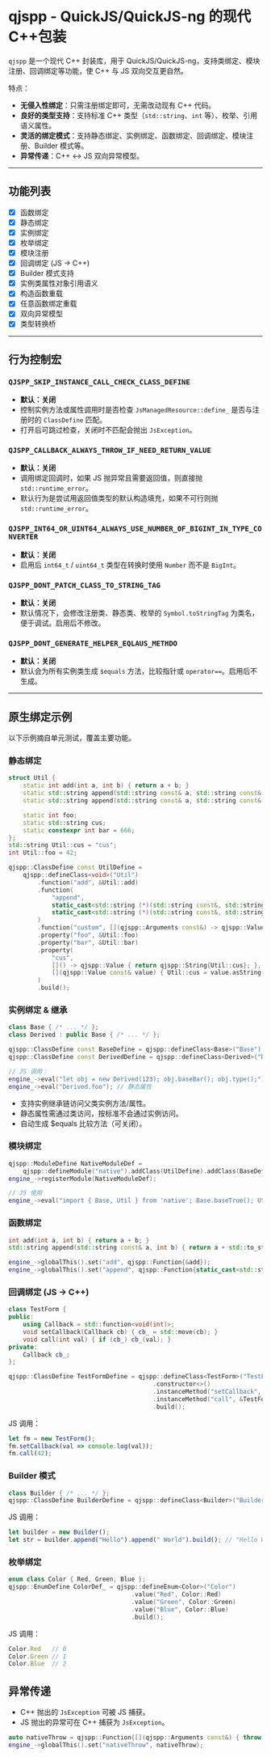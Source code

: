 # qjspp - QuickJS/QuickJS-ng 的现代 C++包装

`qjspp` 是一个现代 C++ 封装库，用于 QuickJS/QuickJS-ng，支持类绑定、模块注册、回调绑定等功能，使 C++ 与 JS 双向交互更自然。

特点：

- **无侵入性绑定**：只需注册绑定即可，无需改动现有 C++ 代码。
- **良好的类型支持**：支持标准 C++ 类型（`std::string`、`int` 等）、枚举、引用语义属性。
- **灵活的绑定模式**：支持静态绑定、实例绑定、函数绑定、回调绑定、模块注册、Builder 模式等。
- **异常传递**：C++ ↔ JS 双向异常模型。

---

## 功能列表

- [x] 函数绑定
- [x] 静态绑定
- [x] 实例绑定
- [x] 枚举绑定
- [x] 模块注册
- [x] 回调绑定 (JS → C++)
- [x] Builder 模式支持
- [x] 实例类属性对象引用语义
- [x] 构造函数重载
- [x] 任意函数绑定重载
- [x] 双向异常模型
- [x] 类型转换桥

---

## 行为控制宏

### `QJSPP_SKIP_INSTANCE_CALL_CHECK_CLASS_DEFINE`

- **默认：关闭**
- 控制实例方法或属性调用时是否检查 `JsManagedResource::define_` 是否与注册时的 `ClassDefine` 匹配。
- 打开后可跳过检查，关闭时不匹配会抛出 `JsException`。

### `QJSPP_CALLBACK_ALWAYS_THROW_IF_NEED_RETURN_VALUE`

- **默认：关闭**
- 调用绑定回调时，如果 JS 抛异常且需要返回值，则直接抛 `std::runtime_error`。
- 默认行为是尝试用返回值类型的默认构造填充，如果不可行则抛 `std::runtime_error`。

### `QJSPP_INT64_OR_UINT64_ALWAYS_USE_NUMBER_OF_BIGINT_IN_TYPE_CONVERTER`

- **默认：关闭**
- 启用后 `int64_t` / `uint64_t` 类型在转换时使用 `Number` 而不是 `BigInt`。

### `QJSPP_DONT_PATCH_CLASS_TO_STRING_TAG`

- **默认：关闭**
- 默认情况下，会修改注册类、静态类、枚举的 `Symbol.toStringTag` 为类名，便于调试。启用后不修改。

### `QJSPP_DONT_GENERATE_HELPER_EQLAUS_METHDO`

- **默认：关闭**
- 默认会为所有实例类生成 `$equals` 方法，比较指针或 `operator==`。启用后不生成。

---

## 原生绑定示例

以下示例摘自单元测试，覆盖主要功能。

### 静态绑定

```cpp
struct Util {
    static int add(int a, int b) { return a + b; }
    static std::string append(std::string const& a, std::string const& b) { return a + b; }
    static std::string append(std::string const& a, std::string const& b, std::string const& c) { return a + b + c; }

    static int foo;
    static std::string cus;
    static constexpr int bar = 666;
};
std::string Util::cus = "cus";
int Util::foo = 42;

qjspp::ClassDefine const UtilDefine =
    qjspp::defineClass<void>("Util")
        .function("add", &Util::add)
        .function(
            "append",
            static_cast<std::string (*)(std::string const&, std::string const&)>(Util::append),
            static_cast<std::string (*)(std::string const&, std::string const&, std::string const&)>(Util::append)
        )
        .function("custom", [](qjspp::Arguments const&) -> qjspp::Value { return qjspp::String{"custom"}; })
        .property("foo", &Util::foo)
        .property("bar", &Util::bar)
        .property(
            "cus",
            []() -> qjspp::Value { return qjspp::String{Util::cus}; },
            [](qjspp::Value const& value) { Util::cus = value.asString().value(); }
        )
        .build();
```

### 实例绑定 & 继承

```cpp
class Base { /* ... */ };
class Derived : public Base { /* ... */ };

qjspp::ClassDefine const BaseDefine = qjspp::defineClass<Base>("Base") /* ... */;
qjspp::ClassDefine const DerivedDefine = qjspp::defineClass<Derived>("Derived").extends(BaseDefine) /* ... */;

// JS 调用：
engine_->eval("let obj = new Derived(123); obj.baseBar(); obj.type();");
engine_->eval("Derived.foo"); // 静态属性
```

- 支持实例继承链访问父类实例方法/属性。
- 静态属性需通过类访问，按标准不会通过实例访问。
- 自动生成 $equals 比较方法（可关闭）。

### 模块绑定

```cpp
qjspp::ModuleDefine NativeModuleDef =
    qjspp::defineModule("native").addClass(UtilDefine).addClass(BaseDefine).addClass(DerivedDefine).build();
engine_->registerModule(NativeModuleDef);

// JS 使用
engine_->eval("import { Base, Util } from 'native'; Base.baseTrue(); Util.add(1,2);");
```

### 函数绑定

```cpp
int add(int a, int b) { return a + b; }
std::string append(std::string const& a, int b) { return a + std::to_string(b); }

engine_->globalThis().set("add", qjspp::Function{&add});
engine_->globalThis().set("append", qjspp::Function{static_cast<std::string(*)(std::string const&, int)>(&append)});
```

### 回调绑定 (JS → C++)

```cpp
class TestForm {
public:
    using Callback = std::function<void(int)>;
    void setCallback(Callback cb) { cb_ = std::move(cb); }
    void call(int val) { if (cb_) cb_(val); }
private:
    Callback cb_;
};

qjspp::ClassDefine TestFormDefine = qjspp::defineClass<TestForm>("TestForm")
                                        .constructor<>()
                                        .instanceMethod("setCallback", &TestForm::setCallback)
                                        .instanceMethod("call", &TestForm::call)
                                        .build();
```

JS 调用：

```js
let fm = new TestForm();
fm.setCallback(val => console.log(val));
fm.call(42);
```

### Builder 模式

```cpp
class Builder { /* ... */ };
qjspp::ClassDefine BuilderDefine = qjspp::defineClass<Builder>("Builder") /* ... */;
```

JS 调用：

```js
let builder = new Builder();
let str = builder.append("Hello").append(" World").build(); // "Hello World"
```

### 枚举绑定

```cpp
enum class Color { Red, Green, Blue };
qjspp::EnumDefine ColorDef_ = qjspp::defineEnum<Color>("Color")
                                  .value("Red", Color::Red)
                                  .value("Green", Color::Green)
                                  .value("Blue", Color::Blue)
                                  .build();
```

JS 调用：

```js
Color.Red   // 0
Color.Green // 1
Color.Blue  // 2
```

## 异常传递

- C++ 抛出的 `JsException` 可被 JS 捕获。
- JS 抛出的异常可在 C++ 捕获为 `JsException`。

```cpp
auto nativeThrow = qjspp::Function{[](qjspp::Arguments const&) { throw qjspp::JsException{"native throw"}; }};
engine_->globalThis().set("nativeThrow", nativeThrow); 
```

